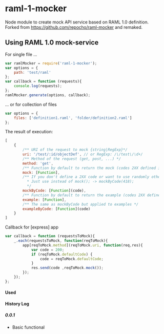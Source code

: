 raml-1-mocker
===========

Node module to create mock API service based on RAML 1.0 definition.
Forked from https://github.com/repocho/raml-mocker and remaked.

Using RAML 1.0 mock-service
---
For single file ...
```javascript
var ramlMocker = require('raml-1-mocker');
var options = {
    path: 'test/raml'
};
var callback = function (requests){
    console.log(requests);
};
ramlMocker.generate(options, callback);
```

... or for collection of files
```javascript
var options = {
    files: ['definition1.raml', 'folder/definition2.raml']
};
```

The result of execution:
```javascript
[
    {
        /** URI of the request to mock {string|RegExp}*/
        uri: '/test/:id/objectDef', // or RegExp: /\/test\/\d+/
        /** Method of the request (get, post, ...) */
        method: 'get',
        /** Function by default to return the mock (codes 2XX defined in the RAML). */
        mock: [Function],
        /** If you don't define a 2XX code or want to use randomly other code responses. You can use this function
          * Just use instead of mock(); -> mockByCode(418);
          */
        mockByCode: [Function](code),
        /** Function by default to return the example (codes 2XX defined in the RAML). */
        example: [Function],
        /** The same as mockByCode but applied to examples */
        exampleByCode: [Function](code)
    }
]
```
Callback for [express] app
```javascript
var callback = function (requestsToMock){
    _.each(requestsToMock, function(reqToMock){
        app[reqToMock.method](reqToMock.uri, function(req,res){
            var code = 200;
            if (reqToMock.defaultCode) {
                code = reqToMock.defaultCode;
            }
            res.send(code ,reqToMock.mock());
        });
    });
};
```
#### Used

[definition.raml]: https://github.com/raml-org/raml-spec/blob/raml-10-rc2/versions/raml-10/raml-10.md
[lodash]:https://www.npmjs.org/package/lodash
[faker]:https://github.com/Marak/Faker.js
[raml-js-parser-2]:https://github.com/raml-org/raml-js-parser-2
[raml-mocker]:https://github.com/repocho/raml-mocker


#### History Log

##### 0.0.1
- Basic functional
